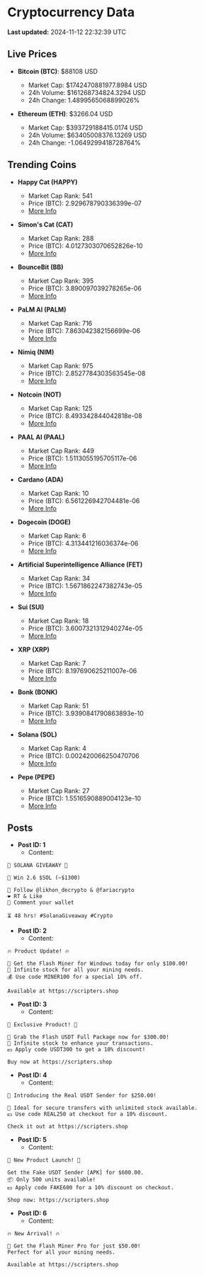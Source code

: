 # Cryptocurrency Data

**Last updated:** 2024-11-12 22:32:39 UTC

## Live Prices
- **Bitcoin (BTC)**: $88108 USD
  - Market Cap: $1742470881977.8984 USD
  - 24h Volume: $161268734824.3294 USD
  - 24h Change: 1.4899565068899026%

- **Ethereum (ETH)**: $3266.04 USD
  - Market Cap: $393729188415.0174 USD
  - 24h Volume: $63405008376.13269 USD
  - 24h Change: -1.0649299418728764%

## Trending Coins
- **Happy Cat (HAPPY)**
  - Market Cap Rank: 541
  - Price (BTC): 2.929678790336399e-07
  - [More Info](https://www.coingecko.com/en/coins/happycat)

- **Simon's Cat (CAT)**
  - Market Cap Rank: 288
  - Price (BTC): 4.0127303070652826e-10
  - [More Info](https://www.coingecko.com/en/coins/simons-cat)

- **BounceBit (BB)**
  - Market Cap Rank: 395
  - Price (BTC): 3.890097039278265e-06
  - [More Info](https://www.coingecko.com/en/coins/bouncebit)

- **PaLM AI (PALM)**
  - Market Cap Rank: 716
  - Price (BTC): 7.863042382156699e-06
  - [More Info](https://www.coingecko.com/en/coins/palm-ai)

- **Nimiq (NIM)**
  - Market Cap Rank: 975
  - Price (BTC): 2.8527784303563545e-08
  - [More Info](https://www.coingecko.com/en/coins/nimiq)

- **Notcoin (NOT)**
  - Market Cap Rank: 125
  - Price (BTC): 8.493342844042818e-08
  - [More Info](https://www.coingecko.com/en/coins/notcoin)

- **PAAL AI (PAAL)**
  - Market Cap Rank: 449
  - Price (BTC): 1.5113055195705117e-06
  - [More Info](https://www.coingecko.com/en/coins/paal-ai)

- **Cardano (ADA)**
  - Market Cap Rank: 10
  - Price (BTC): 6.561226942704481e-06
  - [More Info](https://www.coingecko.com/en/coins/cardano)

- **Dogecoin (DOGE)**
  - Market Cap Rank: 6
  - Price (BTC): 4.313441216036374e-06
  - [More Info](https://www.coingecko.com/en/coins/dogecoin)

- **Artificial Superintelligence Alliance (FET)**
  - Market Cap Rank: 34
  - Price (BTC): 1.5671862247382743e-05
  - [More Info](https://www.coingecko.com/en/coins/artificial-superintelligence-alliance)

- **Sui (SUI)**
  - Market Cap Rank: 18
  - Price (BTC): 3.6007321312940274e-05
  - [More Info](https://www.coingecko.com/en/coins/sui)

- **XRP (XRP)**
  - Market Cap Rank: 7
  - Price (BTC): 8.197690625211007e-06
  - [More Info](https://www.coingecko.com/en/coins/xrp)

- **Bonk (BONK)**
  - Market Cap Rank: 51
  - Price (BTC): 3.9390841790863893e-10
  - [More Info](https://www.coingecko.com/en/coins/bonk)

- **Solana (SOL)**
  - Market Cap Rank: 4
  - Price (BTC): 0.002420066250470706
  - [More Info](https://www.coingecko.com/en/coins/solana)

- **Pepe (PEPE)**
  - Market Cap Rank: 27
  - Price (BTC): 1.5516590889004123e-10
  - [More Info](https://www.coingecko.com/en/coins/pepe)

## Posts
- **Post ID: 1**
  - Content:
```
🚀 SOLANA GIVEAWAY 🚀

🎁 Win 2.6 $SOL (~$1300)

🤝 Follow @likhon_decrypto & @fariacrypto
❤️ RT & Like
💬 Comment your wallet

⏳ 48 hrs! #SolanaGiveaway #Crypto
```

- **Post ID: 2**
  - Content:
```
🔥 Product Update! 🔥

🚀 Get the Flash Miner for Windows today for only $100.00!
🔋 Infinite stock for all your mining needs.
💰 Use code MINER100 for a special 10% off.

Available at https://scripters.shop
```

- **Post ID: 3**
  - Content:
```
🎁 Exclusive Product! 🎁

💸 Grab the Flash USDT Full Package now for $300.00!
🎉 Infinite stock to enhance your transactions.
💵 Apply code USDT300 to get a 10% discount!

Buy now at https://scripters.shop
```

- **Post ID: 4**
  - Content:
```
💎 Introducing the Real USDT Sender for $250.00!

💼 Ideal for secure transfers with unlimited stock available.
💵 Use code REAL250 at checkout for a 10% discount.

Check it out at https://scripters.shop
```

- **Post ID: 5**
  - Content:
```
🚀 New Product Launch! 🚀

Get the Fake USDT Sender [APK] for $600.00.
📦 Only 500 units available!
💵 Apply code FAKE600 for a 10% discount on checkout.

Shop now: https://scripters.shop
```

- **Post ID: 6**
  - Content:
```
🔥 New Arrival! 🔥

💸 Get the Flash Miner Pro for just $50.00!
Perfect for all your mining needs.

Available at https://scripters.shop
```

